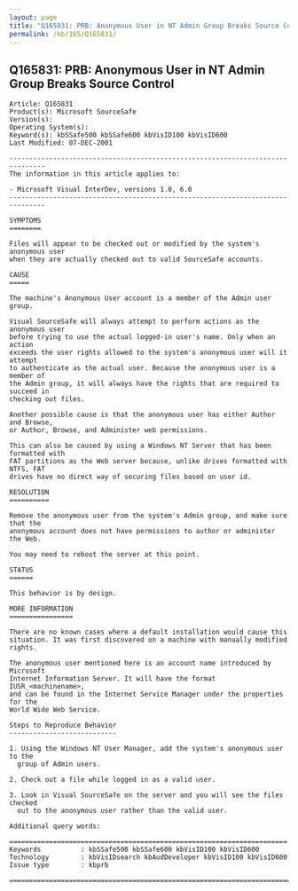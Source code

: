 ```yaml
---
layout: page
title: "Q165831: PRB: Anonymous User in NT Admin Group Breaks Source Control"
permalink: /kb/165/Q165831/
---
```


## Q165831: PRB: Anonymous User in NT Admin Group Breaks Source Control

	Article: Q165831
	Product(s): Microsoft SourceSafe
	Version(s): 
	Operating System(s): 
	Keyword(s): kbSSafe500 kbSSafe600 kbVisID100 kbVisID600
	Last Modified: 07-DEC-2001
	
	-------------------------------------------------------------------------------
	The information in this article applies to:
	
	- Microsoft Visual InterDev, versions 1.0, 6.0 
	-------------------------------------------------------------------------------
	
	SYMPTOMS
	========
	
	Files will appear to be checked out or modified by the system's anonymous user
	when they are actually checked out to valid SourceSafe accounts.
	
	CAUSE
	=====
	
	The machine's Anonymous User account is a member of the Admin user group.
	
	Visual SourceSafe will always attempt to perform actions as the anonymous user
	before trying to use the actual logged-in user's name. Only when an action
	exceeds the user rights allowed to the system's anonymous user will it attempt
	to authenticate as the actual user. Because the anonymous user is a member of
	the Admin group, it will always have the rights that are required to succeed in
	checking out files.
	
	Another possible cause is that the anonymous user has either Author and Browse,
	or Author, Browse, and Administer web permissions.
	
	This can also be caused by using a Windows NT Server that has been formatted with
	FAT partitions as the Web server because, unlike drives formatted with NTFS, FAT
	drives have no direct way of securing files based on user id.
	
	RESOLUTION
	==========
	
	Remove the anonymous user from the system's Admin group, and make sure that the
	anonymous account does not have permissions to author or administer the Web.
	
	You may need to reboot the server at this point.
	
	STATUS
	======
	
	This behavior is by design.
	
	MORE INFORMATION
	================
	
	There are no known cases where a default installation would cause this
	situation. It was first discovered on a machine with manually modified rights.
	
	The anonymous user mentioned here is an account name introduced by Microsoft
	Internet Information Server. It will have the format IUSR_<machinename>,
	and can be found in the Internet Service Manager under the properties for the
	World Wide Web Service.
	
	Steps to Reproduce Behavior
	---------------------------
	
	1. Using the Windows NT User Manager, add the system's anonymous user to the
	  group of Admin users.
	
	2. Check out a file while logged in as a valid user.
	
	3. Look in Visual SourceSafe on the server and you will see the files checked
	  out to the anonymous user rather than the valid user.
	
	Additional query words:
	
	======================================================================
	Keywords          : kbSSafe500 kbSSafe600 kbVisID100 kbVisID600 
	Technology        : kbVisIDsearch kbAudDeveloper kbVisID100 kbVisID600
	Issue type        : kbprb
	
	=============================================================================
	
